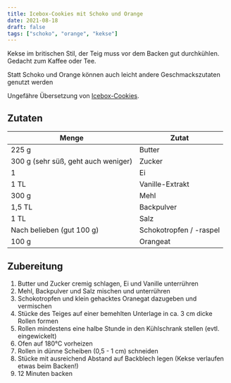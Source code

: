 ```yaml
---
title: Icebox-Cookies mit Schoko und Orange
date: 2021-08-18
draft: false
tags: ["schoko", "orange", "kekse"]
---
```


Kekse im britischen Stil, der Teig muss vor dem Backen gut durchkühlen.
Gedacht zum Kaffee oder Tee.

Statt Schoko und Orange können auch leicht andere Geschmackszutaten genutzt werden

Ungefähre Übersetzung von [Icebox-Cookies](https://www.acommunaltable.com/chocolate-and-orange-icebox-cookies/#wprm-recipe-container-14056).

## Zutaten

| Menge                               | Zutat                    |
|-------------------------------------|--------------------------|
| 225 g                               | Butter                   |
| 300 g (sehr süß, geht auch weniger) | Zucker                   |
| 1                                   | Ei                       |
| 1 TL                                | Vanille-Extrakt          |
| 300 g                               | Mehl                     |
| 1,5 TL                              | Backpulver               |
| 1 TL                                | Salz                     |
| Nach belieben (gut 100 g)           | Schokotropfen / -raspel  |
| 100 g                               | Orangeat                 |

## Zubereitung

1. Butter und Zucker cremig schlagen, Ei und Vanille unterrühren
2. Mehl, Backpulver und Salz mischen und unterrühren
3. Schokotropfen und klein gehacktes Oranegat dazugeben und vermischen
4. Stücke des Teiges auf einer bemehlten Unterlage in ca. 3 cm dicke Rollen formen
5. Rollen mindestens eine halbe Stunde in den Kühlschrank stellen (evtl. eingewickelt)
6. Ofen auf 180°C vorheizen
7. Rollen in dünne Scheiben (0,5 - 1 cm) schneiden
8. Stücke mit ausreichend Abstand auf Backblech legen (Kekse verlaufen etwas beim Backen!)
9. 12 Minuten backen
